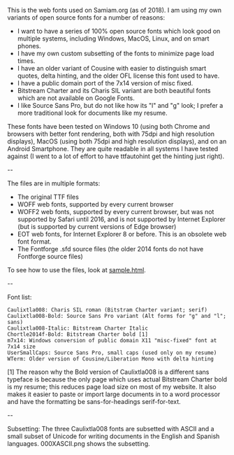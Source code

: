 This is the web fonts used on Samiam.org (as of 2018).  I am using
my own variants of open source fonts for a number of reasons:

* I want to have a series of 100% open source fonts which look good
  on multiple systems, including Windows, MacOS, Linux, and on smart
  phones.
* I have my own custom subsetting of the fonts to minimize page load
  times.
* I have an older variant of Cousine with easier to distinguish smart
  quotes, delta hinting, and the older OFL license this font used to 
  have.
* I have a public domain port of the 7x14 version of misc fixed.
* Bitstream Charter and its Charis SIL variant are both beautiful fonts
  which are not available on Google Fonts.
* I like Source Sans Pro, but do not like how its "l" and "g" look; I
  prefer a more traditional look for documents like my resume. 

These fonts have been tested on Windows 10 (using both Chrome and browsers
with better font rendering, both with 75dpi and high resolution displays),
MacOS (using both 75dpi and high resolution displays), and on an Android
Smartphone.  They are quite readable in all systems I have tested against
(I went to a lot of effort to have ttfautohint get the hinting just
right).

--

The files are in multiple formats:

* The original TTF files
* WOFF web fonts, supported by every current browser
* WOFF2 web fonts, supported by every current browser, but was not supported
  by Safari until 2016, and is not supported by Internet Explorer (but is
  supported by current versions of Edge browser)
* EOT web fonts, for Internet Explorer 8 or before.  This is an obsolete web
  font format.
* The Fontforge .sfd source files (the older 2014 fonts do not have
  Fontforge source files)

To see how to use the files, look at [sample.html](sample.html).

--

Font list:

```
Caulixtla008: Charis SIL roman (Bitstram Charter variant; serif)
Caulixtla008-Bold: Source Sans Pro variant (Alt forms for "g" and "l"; sans)
Caulixtla008-Italic: Bitstream Charter Italic
Chortle2014f-Bold: Bitstream Charter bold [1]
m7x14: Windows conversion of public domain X11 "misc-fixed" font at 7x14 size
UserSmallCaps: Source Sans Pro, small caps (used only on my resume)
WTerm: Older version of Cousine/Liberation Mono with delta hinting
```

[1] The reason why the Bold version of Caulixtla008 is a different sans
    typeface is because the only page which uses actual Bitstream Charter
    bold is my resume; this reduces page load size on most of my website.
    It also makes it easier to paste or import large documents in to a word 
    processor and have the formatting be sans-for-headings serif-for-text.

--

Subsetting: The three Caulixtla008 fonts are subsetted with ASCII and a 
small subset of Unicode for writing documents in the English and Spanish
languages.  000XASCII.png shows the subsetting.

